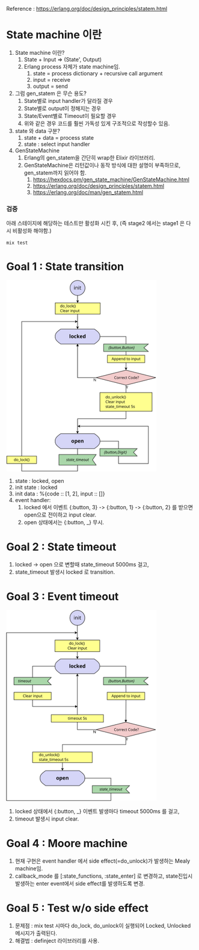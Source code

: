 Reference : https://erlang.org/doc/design_principles/statem.html

# State machine 이란

1. State machine 이란?
   1. State + Input => (State', Output)
   2. Erlang process 자체가 state machine임.
      1. state = process dictionary + recursive call argument
      2. input = receive
      3. output = send
2. 그럼 gen_statem 은 무슨 용도?
   1. State별로 input handler가 달라질 경우
   2. State별로 output이 정해지는 경우
   3. State/Event별로 Timeout이 필요할 경우
   4. 위와 같은 경우 코드를 훨씬 가독성 있게 구조적으로 작성할수 있음.
3. state 와 data 구분?
   1. state + data = process state
   2. state : select input handler
4. GenStateMachine
   1. Erlang의 gen_statem을 간단히 wrap한 Elixir 라이브러리.
   2. GenStateMachine은 리턴값이나 동작 방식에 대한 설명이 부족하므로, gen_statem까지 읽어야 함.
      1. https://hexdocs.pm/gen_state_machine/GenStateMachine.html
      2. https://erlang.org/doc/design_principles/statem.html
      3. https://erlang.org/doc/man/gen_statem.html

### 검증

아래 스테이지에 해당하는 테스트만 활성화 시킨 후, (즉 stage2 에서는 stage1 은 다시 비활성화 해야함.)
```
mix test
```

# Goal 1 : State transition

<img src="img/code_lock.svg" width="400px">

1. state : locked, open
2. init state : locked
3. init data : %{code :: [1, 2], input :: []}
4. event handler:
   1. locked 에서 이벤트 {:button, 3} -> {:button, 1} -> {:button, 2} 를 받으면 open으로 전이하고 input clear.
   2. open 상태에서는 {:button, \_} 무시.

# Goal 2 : State timeout

1. locked -> open 으로 변할때 state_timeout 5000ms 걸고,
2. state_timeout 발생시 locked 로 transition.

# Goal 3 : Event timeout

<img src="img/code_lock_2.svg" width="400px">

1. locked 상태에서 {:button, \_} 이벤트 발생마다 timeout 5000ms 를 걸고,
2. timeout 발생시 input clear.

# Goal 4 : Moore machine

1. 현재 구현은 event handler 에서 side effect(=do_unlock)가 발생하는 Mealy machine임.
2. callback_mode 를 [:state_functions, :state_enter] 로 변경하고, state진입시 발생하는 enter event에서 side effect를 발생하도록 변경.

# Goal 5 : Test w/o side effect

1. 문제점 : mix test 시마다 do_lock, do_unlock이 실행되어 Locked, Unlocked 메시지가 출력된다.
2. 해결법 : definject 라이브러리를 사용.
